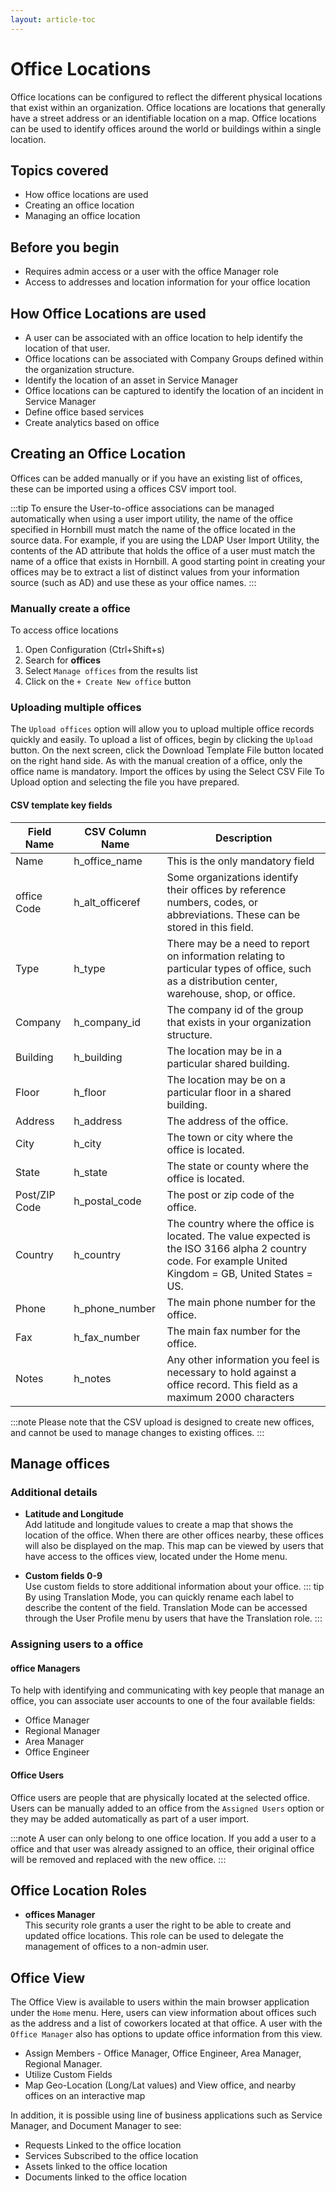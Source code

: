 ```yaml
---
layout: article-toc
---
```

# Office Locations
Office locations can be configured to reflect the different physical locations that exist within an organization. Office locations are locations that generally have a street address or an identifiable location on a map. Office locations can be used to identify offices around the world or buildings within a single location.

## Topics covered
* How office locations are used
* Creating an office location
* Managing an office location

## Before you begin
* Requires admin access or a user with the office Manager role
* Access to addresses and location information for your office location

## How Office Locations are used
* A user can be associated with an office location to help identify the location of that user.
* Office locations can be associated with Company Groups defined within the organization structure. 
* Identify the location of an asset in Service Manager
* Office locations can be captured to identify the location of an incident in Service Manager
* Define office based services
* Create analytics based on office

## Creating an Office Location
Offices can be added manually or if you have an existing list of offices, these can be imported using a offices CSV import tool.

:::tip
To ensure the User-to-office associations can be managed automatically when using a user import utility, the name of the office specified in Hornbill must match the name of the office located in the source data. For example, if you are using the LDAP User Import Utility, the contents of the AD attribute that holds the office of a user must match the name of a office that exists in Hornbill. A good starting point in creating your offices may be to extract a list of distinct values from your information source (such as AD) and use these as your office names.
:::

### Manually create a office
To access office locations 
1. Open Configuration (Ctrl+Shift+s)
1. Search for **offices**
1. Select `Manage offices` from the results list
1. Click on the `+ Create New office` button

### Uploading multiple offices
The `Upload offices` option will allow you to upload multiple office records quickly and easily. To upload a list of offices, begin by clicking the `Upload` button. On the next screen, click the Download Template File button located on the right hand side. As with the manual creation of a office, only the office name is mandatory. Import the offices by using the Select CSV File To Upload option and selecting the file you have prepared.

#### CSV template key fields
|Field Name|CSV Column Name|Description|
|-|-|-|
|Name|h_office_name|This is the only mandatory field|
|office Code|h_alt_officeref|Some organizations identify their offices by reference numbers, codes, or abbreviations. These can be stored in this field.|
|Type|h_type|There may be a need to report on information relating to particular types of office, such as a distribution center, warehouse, shop, or office.|
|Company|h_company_id|The company id of the group that exists in your organization structure.|
|Building|h_building|The location may be in a particular shared building.|
|Floor|h_floor|The location may be on a particular floor in a shared building.|
|Address|h_address|The address of the office.|
|City|h_city|The town or city where the office is located.|
|State|h_state|The state or county where the office is located.|
|Post/ZIP Code|h_postal_code|The post or zip code of the office.|
|Country|h_country|The country where the office is located. The value expected is the ISO 3166 alpha 2 country code. For example United Kingdom = GB, United States = US.|
|Phone|h_phone_number|The main phone number for the office.|
|Fax|h_fax_number|The main fax number for the office.|
|Notes|h_notes|Any other information you feel is necessary to hold against a office record. This field as a maximum 2000 characters|

:::note
Please note that the CSV upload is designed to create new offices, and cannot be used to manage changes to existing offices.
:::

## Manage offices

### Additional details
* **Latitude and Longitude**<br>Add latitude and longitude values to create a map that shows the location of the office. When there are other offices nearby, these offices will also be displayed on the map. This map can be viewed by users that have access to the offices view, located under the Home menu.

* **Custom fields 0-9**<br>Use custom fields to store additional information about your office.
::: tip
 By using Translation Mode, you can quickly rename each label to describe the content of the field.  Translation Mode can be accessed through the User Profile menu by users that have the Translation role. 
:::

### Assigning users to a office

#### office Managers
To help with identifying and communicating with key people that manage an office, you can associate user accounts to one of the four available fields:

* Office Manager
* Regional Manager
* Area Manager
* Office Engineer

#### Office Users
Office users are people that are physically located at the selected office.  Users can be manually added to an office from the `Assigned Users` option or they may be added automatically as part of a user import.

:::note
A user can only belong to one office location.  If you add a user to a office and that user was already assigned to an office, their original office will be removed and replaced with the new office.
:::

## Office Location Roles
* **offices Manager**<br>This security role grants a user the right to be able to create and updated office locations.  This role can be used to delegate the management of offices to a non-admin user.

## Office View
The Office View is available to users within the main browser application under the `Home` menu.  Here, users can view information about offices such as the address and a list of coworkers located at that office. A user with the `Office Manager` also has options to update office information from this view. 

* Assign Members - Office Manager, Office Engineer, Area Manager, Regional Manager.
* Utilize Custom Fields
* Map Geo-Location (Long/Lat values) and View office, and nearby offices on an interactive map

In addition, it is possible using line of business applications such as Service Manager, and Document Manager to see:

* Requests Linked to the office location
* Services Subscribed to the office location
* Assets linked to the office location
* Documents linked to the office location